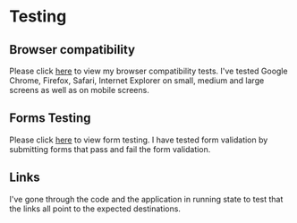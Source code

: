 # Testing

## Browser compatibility

Please click [here](../tests/browserCompatTests) to view my browser compatibility tests. I've tested Google Chrome, Firefox, Safari, Internet Explorer on small, medium and large screens as well as on mobile screens.

## Forms Testing

Please click [here](../tests/formsTest.pdf) to view form testing. I have tested form validation by submitting forms that pass and fail the form validation. 

## Links

I've gone through the code and the application in running state to test that the links all point to the expected destinations.
